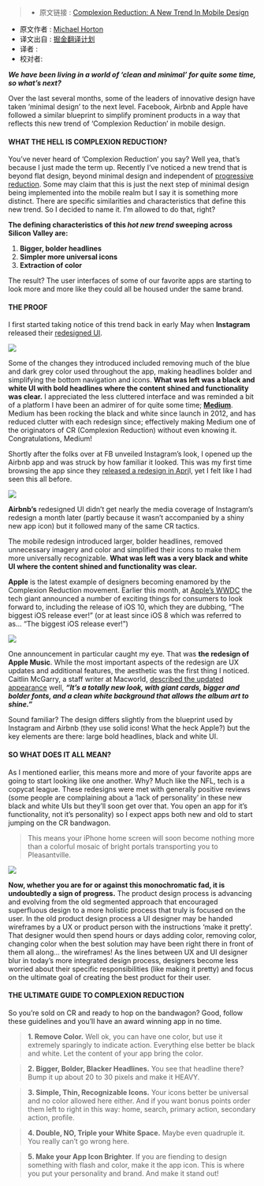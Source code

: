 >* 原文链接 : [Complexion Reduction: A New Trend In Mobile Design](https://medium.com/swarm-nyc/complexion-reduction-a-new-trend-in-mobile-design-cef033a0b978)
* 原文作者 : [Michael Horton](https://medium.com/@michaelhorton)
* 译文出自 : [掘金翻译计划](https://github.com/xitu/gold-miner)
* 译者 : 
* 校对者:



**_We have been living in a world of ‘clean and minimal’ for quite some time, so what’s next?_**

Over the last several months, some of the leaders of innovative design have taken ‘minimal design’ to the next level. Facebook, Airbnb and Apple have followed a similar blueprint to simplify prominent products in a way that reflects this new trend of ‘Complexion Reduction’ in mobile design.

#### WHAT THE HELL IS COMPLEXION REDUCTION?

You’ve never heard of ‘Complexion Reduction’ you say? Well yea, that’s because I just made the term up. Recently I’ve noticed a new trend that is beyond flat design, beyond minimal design and independent of [progressive reduction](http://www.uxbooth.com/articles/progressive-content/). Some may claim that this is just the next step of minimal design being implemented into the mobile realm but I say it is something more distinct. There are specific similarities and characteristics that define this new trend. So I decided to name it. I’m allowed to do that, right?

<span class="markup--quote markup--p-quote is-other" data-creator-ids="b0dc62008bd7">**The defining characteristics of this _hot new trend_ sweeping across Silicon Valley are:**</span>

1.  <span class="markup--quote markup--li-quote is-other" data-creator-ids="b0dc62008bd7">**Bigger, bolder headlines**</span>
2.  <span class="markup--quote markup--li-quote is-other" data-creator-ids="b0dc62008bd7">**Simpler more universal icons**</span>
3.  <span class="markup--quote markup--li-quote is-other" data-creator-ids="b0dc62008bd7">**Extraction of color**</span>

The result? The user interfaces of some of our favorite apps are starting to look more and more like they could all be housed under the same brand.

#### THE PROOF

I first started taking notice of this trend back in early May when **Instagram** released their [redesigned UI](https://medium.com/@ianspalter/designing-a-new-look-for-instagram-inspired-by-the-community-84530eb355e3#.gmyokj9qa).

![](http://ww2.sinaimg.cn/large/a490147fgw1f5rbu2godsj20go0frtb7.jpg)

Some of the changes they introduced included removing much of the blue and dark grey color used throughout the app, making headlines bolder and simplifying the bottom navigation and icons. **What was left was a black and white UI with bold headlines where the content shined and functionality was clear.** I appreciated the less cluttered interface and was reminded a bit of a platform I have been an admirer of for quite some time; [**Medium**](http://www.medium.com). Medium has been rocking the black and white since launch in 2012, and has reduced clutter with each redesign since; effectively making Medium one of the originators of CR (Complexion Reduction) without even knowing it. Congratulations, Medium!

Shortly after the folks over at FB unveiled Instagram’s look, I opened up the Airbnb app and was struck by how familiar it looked. This was my first time browsing the app since they [released a redesign in Apri](https://www.airbnb.com/livethere)l, yet I felt like I had seen this all before.

![](http://ww3.sinaimg.cn/large/a490147fgw1f5rbuk3685j20go0hr76v.jpg)

**Airbnb’s** redesigned UI didn’t get nearly the media coverage of Instagram’s redesign a month later (partly because it wasn’t accompanied by a shiny new app icon) but it followed many of the same CR tactics.

The mobile redesign introduced larger, bolder headlines, removed unnecessary imagery and color and simplified their icons to make them more universally recognizable. **What was left was a very black and white UI where the content shined and functionality was clear.**

**Apple** is the latest example of designers becoming enamored by the Complexion Reduction movement. Earlier this month, at [Apple’s WWDC](http://www.wired.com/2016/06/heres-everything-apple-announced-wwdc-2016/) the tech giant announced a number of exciting things for consumers to look forward to, including the release of iOS 10, which they are dubbing, “The biggest iOS release ever!” (or at least since iOS 8 which was referred to as… “The biggest iOS release ever!”)

![](http://ww2.sinaimg.cn/large/a490147fgw1f5rbv560zij20go0hr415.jpg)

One announcement in particular caught my eye. That was **the redesign of Apple Music**. While the most important aspects of the redesign are UX updates and additional features, the aesthetic was the first thing I noticed. Caitlin McGarry, a staff writer at Macworld, [described the updated appearance](http://www.macworld.com/article/3082637/ios/every-change-coming-to-apple-music-in-ios-10.html) well, **_“It’s a totally new look, with giant cards, bigger and bolder fonts, and a clean white background that allows the album art to shine.”_**

Sound familiar? The design differs slightly from the blueprint used by Instagram and Airbnb (they use solid icons! What the heck Apple?) but the key elements are there: large bold headlines, black and white UI.

#### SO WHAT DOES IT ALL MEAN?

As I mentioned earlier, this means more and more of your favorite apps are going to start looking like one another. Why? Much like the NFL, tech is a copycat league. These redesigns were met with generally positive reviews (some people are complaining about a ‘lack of personality’ in these new black and white UIs but they’ll soon get over that. You open an app for it’s functionality, not it’s personality) so I expect apps both new and old to start jumping on the CR bandwagon.

> <span class="markup--quote markup--pullquote-quote is-other" data-creator-ids="b0dc62008bd7">This means your iPhone home screen will soon become nothing more than a colorful mosaic of bright portals transporting you to Pleasantville.</span>

</div>

![](http://ww3.sinaimg.cn/large/a490147fgw1f5rbwhezc1j20u00goaee.jpg)

<span class="markup--quote markup--p-quote is-other" data-creator-ids="b0dc62008bd7">**Now, whether you are for or against this monochromatic fad, it is undoubtedly a sign of progress.**</span> The product design process is advancing and evolving from the old segmented approach that encouraged superfluous design to a more holistic process that truly is focused on the user. In the old product design process a UI designer may be handed wireframes by a UX or product person with the instructions ‘make it pretty’. That designer would then spend hours or days adding color, removing color, changing color when the best solution may have been right there in front of them all along… the wireframes! <span class="markup--quote markup--p-quote is-other" data-creator-ids="b0dc62008bd7 anon">As the lines between UX and UI designer blur in today’s more integrated design process, designers become less worried about their specific responsibilities (like making it pretty) and focus on the ultimate goal of creating the best product for their user.</span>

#### THE ULTIMATE GUIDE TO COMPLEXION REDUCTION

So you’re sold on CR and ready to hop on the bandwagon? Good, follow these guidelines and you’ll have an award winning app in no time.

> **1\. Remove Color.** Well ok, you can have one color, but use it extremely sparingly to indicate action. Everything else better be black and white. Let the content of your app bring the color.

> **2\. Bigger, Bolder, Blacker Headlines.** You see that headline there? Bump it up about 20 to 30 pixels and make it HEAVY.

> **3\. Simple, Thin, Recognizable Icons.** Your icons better be universal and no color allowed here either. And if you want bonus points order them left to right in this way: home, search, primary action, secondary action, profile.

> **4\. Double, NO, Triple your White Space.** Maybe even quadruple it. You really can’t go wrong here.

> **5\. Make your App Icon Brighter**. If you are fiending to design something with flash and color, make it the app icon. This is where you put your personality and brand. And make it stand out!

